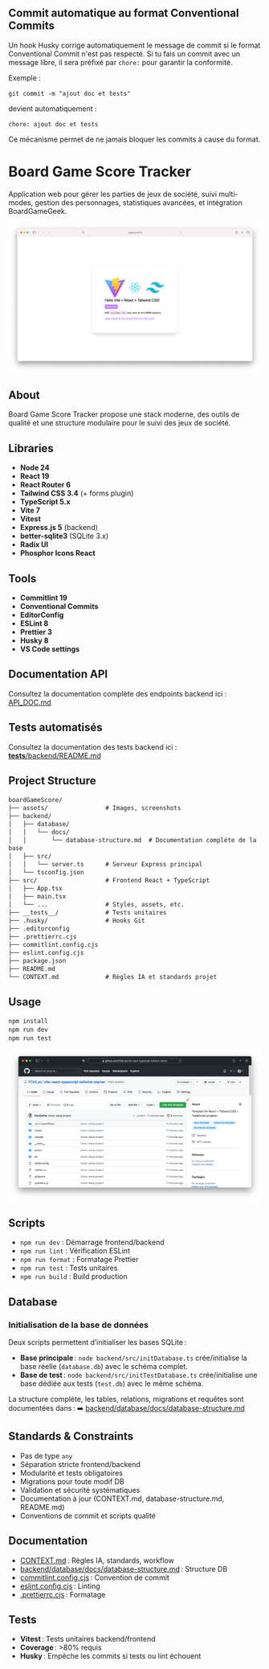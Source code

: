 ## Commit automatique au format Conventional Commits

Un hook Husky corrige automatiquement le message de commit si le format Conventional Commit n'est pas respecté.
Si tu fais un commit avec un message libre, il sera préfixé par `chore:` pour garantir la conformité.

Exemple :
```
git commit -m "ajout doc et tests"
```
devient automatiquement :
```
chore: ajout doc et tests
```
Ce mécanisme permet de ne jamais bloquer les commits à cause du format.
# Board Game Score Tracker

Application web pour gérer les parties de jeux de société, suivi multi-modes, gestion des personnages, statistiques avancées, et intégration BoardGameGeek.

![Screenshot](assets/screenshot.png)

## About

Board Game Score Tracker propose une stack moderne, des outils de qualité et une structure modulaire pour le suivi des jeux de société.

## Libraries

- **Node 24**
- **React 19**
- **React Router 6**
- **Tailwind CSS 3.4** (+ forms plugin)
- **TypeScript 5.x**
- **Vite 7**
- **Vitest**
- **Express.js 5** (backend)
- **better-sqlite3** (SQLite 3.x)
- **Radix UI**
- **Phosphor Icons React**

## Tools

- **Commitlint 19**
- **Conventional Commits**
- **EditorConfig**
- **ESLint 8**
- **Prettier 3**
- **Husky 8**
- **VS Code settings**


## Documentation API

Consultez la documentation complète des endpoints backend ici : [API_DOC.md](./API_DOC.md)

## Tests automatisés

Consultez la documentation des tests backend ici : [__tests__/backend/README.md](./__tests__/backend/README.md)

## Project Structure

```
boardGameScore/
├── assets/                # Images, screenshots
├── backend/
│   ├── database/
│   │   └── docs/
│   │       └── database-structure.md  # Documentation complète de la base
│   ├── src/
│   │   └── server.ts      # Serveur Express principal
│   └── tsconfig.json
├── src/                   # Frontend React + TypeScript
│   ├── App.tsx
│   ├── main.tsx
│   └── ...                # Styles, assets, etc.
├── __tests__/             # Tests unitaires
├── .husky/                # Hooks Git
├── .editorconfig
├── .prettierrc.cjs
├── commitlint.config.cjs
├── eslint.config.cjs
├── package.json
├── README.md
└── CONTEXT.md             # Règles IA et standards projet
```

## Usage

```bash
npm install
npm run dev
npm run test
```

![](assets/template-usage.png)

## Scripts

- `npm run dev` : Démarrage frontend/backend
- `npm run lint` : Vérification ESLint
- `npm run format` : Formatage Prettier
- `npm run test` : Tests unitaires
- `npm run build` : Build production

## Database

### Initialisation de la base de données

Deux scripts permettent d’initialiser les bases SQLite :

- **Base principale** : `node backend/src/initDatabase.ts` crée/initialise la base réelle (`database.db`) avec le schéma complet.
- **Base de test** : `node backend/src/initTestDatabase.ts` crée/initialise une base dédiée aux tests (`test.db`) avec le même schéma.

La structure complète, les tables, relations, migrations et requêtes sont documentées dans : ➡️ [backend/database/docs/database-structure.md](backend/database/docs/database-structure.md)

## Standards & Constraints

- Pas de type `any`
- Séparation stricte frontend/backend
- Modularité et tests obligatoires
- Migrations pour toute modif DB
- Validation et sécurité systématiques
- Documentation à jour (CONTEXT.md, database-structure.md, README.md)
- Conventions de commit et scripts qualité

## Documentation

- [CONTEXT.md](CONTEXT.md) : Règles IA, standards, workflow
- [backend/database/docs/database-structure.md](backend/database/docs/database-structure.md) : Structure DB
- [commitlint.config.cjs](commitlint.config.cjs) : Convention de commit
- [eslint.config.cjs](eslint.config.cjs) : Linting
- [.prettierrc.cjs](.prettierrc.cjs) : Formatage

## Tests

- **Vitest** : Tests unitaires backend/frontend
- **Coverage** : >80% requis
- **Husky** : Empêche les commits si tests ou lint échouent
